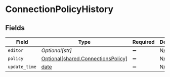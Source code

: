 # ConnectionPolicyHistory


## Fields

| Field                                                                          | Type                                                                           | Required                                                                       | Description                                                                    |
| ------------------------------------------------------------------------------ | ------------------------------------------------------------------------------ | ------------------------------------------------------------------------------ | ------------------------------------------------------------------------------ |
| `editor`                                                                       | *Optional[str]*                                                                | :heavy_minus_sign:                                                             | N/A                                                                            |
| `policy`                                                                       | [Optional[shared.ConnectionsPolicy]](../../models/shared/connectionspolicy.md) | :heavy_minus_sign:                                                             | N/A                                                                            |
| `update_time`                                                                  | [date](https://docs.python.org/3/library/datetime.html#date-objects)           | :heavy_minus_sign:                                                             | N/A                                                                            |